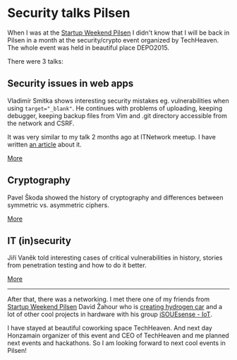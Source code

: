 # Security talks Pilsen

<!--date:2018-06-12-->
<!--update:2018-06-29-->

When I was at the [Startup Weekend Pilsen](/startup-weekend-pilsen-2018) I didn't know that I will be back in Pilsen in a month at the security/crypto event organized by <place>TechHeaven</place>. The whole event was held in beautiful place <place>DEPO2015</place>.

<!--![DEPO2015](/content/articles/security-talks-pilsen/depo2015.jpg)-->
<!--todo featured-->

There were 3 talks:

## Security issues in web apps

<person>Vladimír Smitka</person> shows interesting security mistakes eg. vulnerabilities when using <code>target="\_blank"</code>. He continues with problems of uploading, keeping debugger, keeping backup files from Vim and .git directory accessible from the network and CSRF.

It was very similar to my talk 2 months ago at ITNetwork meetup. I have written [an article<flag-cs/>](https://www.itnetwork.cz/php/bezpecnost/jak-si-nechat-hacknout-webovou-aplikaci) about it.

[More<flag-cs/>](https://www.az-webovka.cz/techheaven-security-kryptografie-1-3/)

## Cryptography

<person>Pavel Škoda</person> showed the history of cryptography and differences between symmetric vs. asymmetric ciphers.

[More<flag-cs/>](https://www.az-webovka.cz/techheaven-security-kryptografie-2-3/)

## IT (in)security

<person>Jiří Vaněk</person> told interesting cases of critical vulnerabilities in history, stories from penetration testing and how to do it better.

[More<flag-cs/>](https://www.az-webovka.cz/techheaven-security-kryptografie-3-3/)

---

After that, there was a networking. I met there one of my friends from [Startup Weekend Pilsen](/startup-weekend-pilsen-2018) <person>David Žahour</person> who is [creating hydrogen car<flag-cs/>](https://www.youtube.com/watch?v=LPE3o9neP0M) and a lot of other cool projects in hardware with his group [iSOUEsense - IoT](https://www.facebook.com/isouesense/).

I have stayed at beautiful coworking space <place>TechHeaven</place>. And next day <person source="Jan Steinbach">Honza<role>main organizer of this event and CEO of <place>TechHeaven</place></role></person> and me planned next events and hackathons. So I am looking forward to next cool events in Pilsen!
